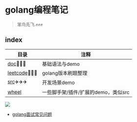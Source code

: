 # golang编程笔记
> 笨鸟先飞.✊✊✊

## index

|目录|注释|
|---|---|
|[doc](./doc/README.md)🐣🐣🐣|基础语法与demo|
|[leetcode](./leetcode/readme.md)🚗🚗🚗|golang版本刷题整理|
|[src](./src/README.md)✈️✈️✈️|开发场景demo|
|[wheel](./wheel/)|一些脚手架/插件/扩展的demo，类似src|

<img src="https://tip.golang.org/lib/godoc/images/footer-gopher.jpg">

- [golang面试常见问题](https://github.com/ct-zh/interview/tree/master/go)

